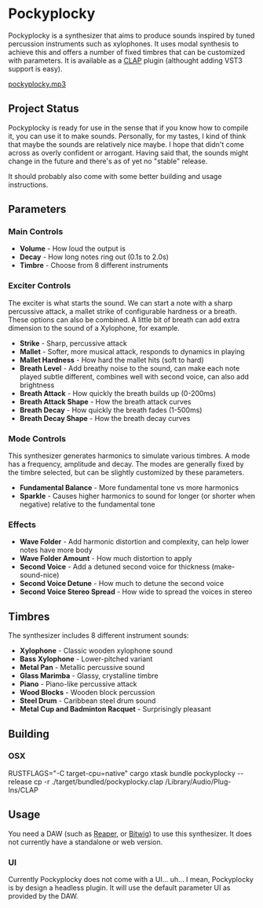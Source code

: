 # Pockyplocky

Pockyplocky is a synthesizer that aims to produce sounds inspired by tuned percussion instruments such as xylophones. It uses modal synthesis to achieve this and offers a number of fixed timbres that can be customized with parameters. It is available as a [CLAP](https://cleveraudio.org/) plugin (althought adding VST3 support is easy).

[pockyplocky.mp3](https://github.com/user-attachments/files/22163208/pockyplocky.mp3)

## Project Status

Pockyplocky is ready for use in the sense that if you know how to compile it, you can use it to make sounds. Personally, for my tastes, I kind of think that maybe the sounds are relatively nice maybe. I hope that didn't come across as overly confident or arrogant. Having said that, the sounds might change in the future and there's as of yet no "stable" release.

It should probably also come with some better building and usage instructions.

## Parameters

### Main Controls

- **Volume** - How loud the output is
- **Decay** - How long notes ring out (0.1s to 2.0s)
- **Timbre** - Choose from 8 different instruments

### Exciter Controls

The exciter is what starts the sound. We can start a note with a sharp percussive attack, a mallet strike of configurable hardness or a breath. These options can also be combined. A little bit of breath can add extra dimension to the sound of a Xylophone, for example.

- **Strike** - Sharp, percussive attack
- **Mallet** - Softer, more musical attack, responds to dynamics in playing
- **Mallet Hardness** - How hard the mallet hits (soft to hard)
- **Breath Level** - Add breathy noise to the sound, can make each note played subtle different, combines well with second voice, can also add brightness
- **Breath Attack** - How quickly the breath builds up (0-200ms)
- **Breath Attack Shape** - How the breath attack curves
- **Breath Decay** - How quickly the breath fades (1-500ms)
- **Breath Decay Shape** - How the breath decay curves

### Mode Controls

This synthesizer generates harmonics to simulate various timbres. A mode has a frequency, amplitude and decay. The modes are generally fixed by the timbre selected, but can be slightly customized by these parameters.

- **Fundamental Balance** - More fundamental tone vs more harmonics
- **Sparkle** - Causes higher harmonics to sound for longer (or shorter when negative) relative to the fundamental tone

### Effects

- **Wave Folder** - Add harmonic distortion and complexity, can help lower notes have more body
- **Wave Folder Amount** - How much distortion to apply
- **Second Voice** - Add a detuned second voice for thickness (make-sound-nice)
- **Second Voice Detune** - How much to detune the second voice
- **Second Voice Stereo Spread** - How wide to spread the voices in stereo

## Timbres

The synthesizer includes 8 different instrument sounds:

- **Xylophone** - Classic wooden xylophone sound
- **Bass Xylophone** - Lower-pitched variant
- **Metal Pan** - Metallic percussive sound
- **Glass Marimba** - Glassy, crystalline timbre
- **Piano** - Piano-like percussive attack
- **Wood Blocks** - Wooden block percussion
- **Steel Drum** - Caribbean steel drum sound
- **Metal Cup and Badminton Racquet** - Surprisingly pleasant

## Building

### OSX

RUSTFLAGS="-C target-cpu=native" cargo xtask bundle pockyplocky --release
cp -r ./target/bundled/pockyplocky.clap /Library/Audio/Plug-Ins/CLAP

## Usage

You need a DAW (such as [Reaper](https://www.reaper.fm/), or [Bitwig](https://www.bitwig.com/)) to use this synthesizer. It does not currently have a standalone or web version.

### UI

Currently Pockyplocky does not come with a UI... uh... I mean, Pockyplocky is by design a headless plugin. It will use the default parameter UI as provided by the DAW.
